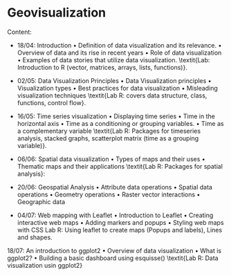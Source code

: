 # Geovisualization
Content:
- 18/04: Introduction 
•	Definition of data visualization and its relevance. 
•	Overview of data and its rise in recent years
•	Role of data visualization
•	Examples of data stories that utilize data visualization.
\textit{Lab: Introduction to R (vector, matrices, arrays, lists, functions)}.

 - 02/05: Data Visualization Principles
•	Data Visualization principles
•	Visualization types
•	Best practices for data visualization
•	Misleading visualization techniques
\textit{Lab R: covers data structure, class, functions, control flow}. 

- 16/05: Time series visualization
•	Displaying time series
•	Time in the horizontal axis
•	Time as a conditioning or grouping variables.
•	Time as a complementary variable
\textit{Lab R: Packages for timeseries analysis, stacked graphs, scatterplot matrix (time as a grouping variable)}. 

- 06/06: Spatial data visualization
•	Types of maps and their uses
•	Thematic maps and their applications
\textit{Lab R: Packages for spatial analysis}:

- 20/06: Geospatial Analysis
•	Attribute data operations
•	Spatial data operations
•	Geometry operations
•	Raster vector interactions
•	Geographic data

- 04/07: Web mapping with Leaflet
•	Introduction to Leaflet
•	Creating interactive web maps
•	Adding markers and popups
•	Styling web maps with CSS
Lab R: Using leaflet to create maps (Popups and labels), Lines and shapes. 

18/07: An introduction to ggplot2
•	Overview of data visualization
•	What is ggplot2?
•	Building a basic dashboard using esquisse()
\textit{Lab R: Data visualization usin ggplot2}
